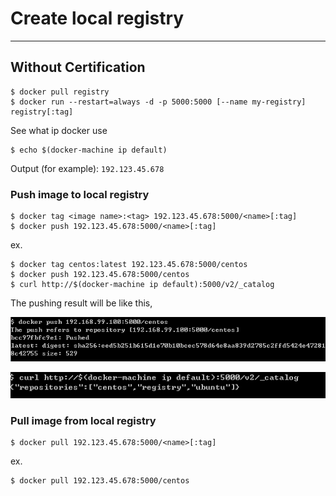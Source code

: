 # Create local registry
---

## Without Certification

```
$ docker pull registry
$ docker run --restart=always -d -p 5000:5000 [--name my-registry] registry[:tag]
```

See what ip docker use
```
$ echo $(docker-machine ip default)
```

Output (for example): `192.123.45.678`


### Push image to local registry

```
$ docker tag <image name>:<tag> 192.123.45.678:5000/<name>[:tag]
$ docker push 192.123.45.678:5000/<name>[:tag]
```

ex.
```
$ docker tag centos:latest 192.123.45.678:5000/centos
$ docker push 192.123.45.678:5000/centos
$ curl http://$(docker-machine ip default):5000/v2/_catalog 
```

The pushing result will be like this,

![](assets/001.png)

![](assets/002.png)


### Pull image from local registry

```
$ docker pull 192.123.45.678:5000/<name>[:tag]
```

ex. 
```
$ docker pull 192.123.45.678:5000/centos
```


